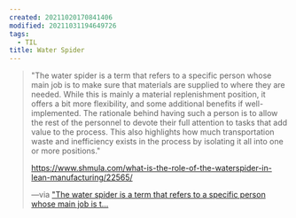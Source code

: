 ```yaml
---
created: 20211020170841406
modified: 20211031194649726
tags:
  - TIL
title: Water Spider
---
```


> "The water spider is a term that refers to a specific person whose main job is to make sure that materials are supplied to where they are needed. While this is mainly a material replenishment position, it offers a bit more flexibility, and some additional benefits if well-implemented. The rationale behind having such a person is to allow the rest of the personnel to devote their full attention to tasks that add value to the process. This also highlights how much transportation waste and inefficiency exists in the process by isolating it all into one or more positions."
>
> <https://www.shmula.com/what-is-the-role-of-the-waterspider-in-lean-manufacturing/22565/>
>
> —via ["The water spider is a term that refers to a specific person whose main job is t...](#%20Hacker%20News%7Chttps%3A%2F%2Fnews.ycombinator.com%2Fitem%3Fid%3D28928717)
